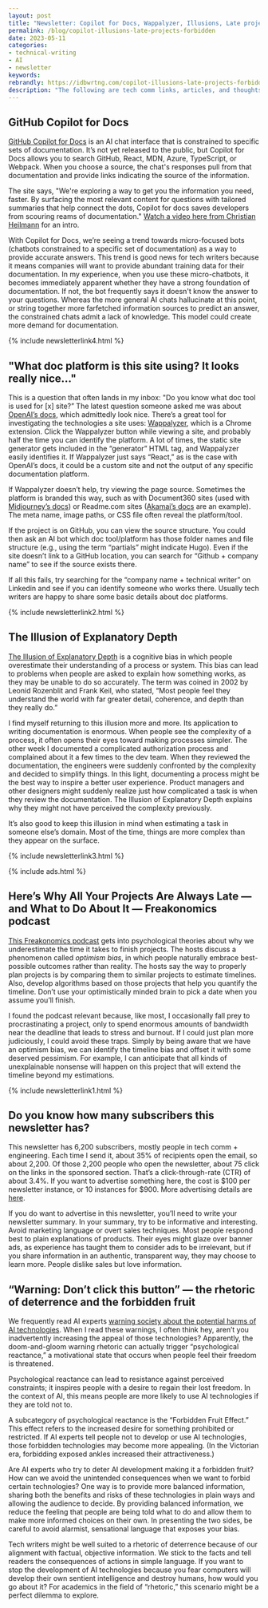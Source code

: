 ```yaml
---
layout: post
title: "Newsletter: Copilot for Docs, Wappalyzer, Illusions, Late projects, Forbidden Fruit"
permalink: /blog/copilot-illusions-late-projects-forbidden
date: 2023-05-11
categories:
- technical-writing
- AI
- newsletter
keywords: 
rebrandly: https://idbwrtng.com/copilot-illusions-late-projects-forbidden
description: "The following are tech comm links, articles, and thoughts for May 11, 2023."
---
```


## GitHub Copilot for Docs

[GitHub Copilot for Docs](https://githubnext.com/projects/copilot-for-docs) is an AI chat interface that is constrained to specific sets of documentation. It’s not yet released to the public, but Copilot for Docs allows you to search GitHub, React, MDN, Azure, TypeScript, or Webpack. When you choose a source, the chat's responses pull from that documentation and provide links indicating the source of the information.

The site says, "We're exploring a way to get you the information you need, faster. By surfacing the most relevant content for questions with tailored summaries that help connect the dots, Copilot for docs saves developers from scouring reams of documentation." [Watch a video here from Christian Heilmann](https://christianheilmann.com/2023/04/05/github-copilot-for-docs-putting-the-fun-into-rtfm/) for an intro.

With Copilot for Docs, we’re seeing a trend towards micro-focused bots (chatbots constrained to a specific set of documentation) as a way to provide accurate answers. This trend is good news for tech writers because it means companies will want to provide abundant training data for their documentation. In my experience, when you use these micro-chatbots, it becomes immediately apparent whether they have a strong foundation of documentation. If not, the bot frequently says it doesn't know the answer to your questions. Whereas the more general AI chats hallucinate at this point, or string together more farfetched information sources to predict an answer, the constrained chats admit a lack of knowledge. This model could create more demand for documentation.

{% include newsletterlink4.html %}

## "What doc platform is this site using? It looks really nice…"

This is a question that often lands in my inbox: "Do you know what doc tool is used for [x] site?” The latest question someone asked me was about [OpenAI’s docs](https://platform.openai.com/docs/introduction), which admittedly look nice. There’s a great tool for investigating the technologies a site uses: [Wappalyzer](https://chrome.google.com/webstore/detail/wappalyzer-technology-pro/gppongmhjkpfnbhagpmjfkannfbllamg), which is a Chrome extension. Click the Wappalyzer button while viewing a site, and probably half the time you can identify the platform. A lot of times, the static site generator gets included in the “generator” HTML tag, and Wappalyzer easily identifies it. If Wappalyzer just says “React,” as is the case with OpenAI’s docs, it could be a custom site and not the output of any specific documentation platform. 

If Wappalyzer doesn’t help, try viewing the page source. Sometimes the platform is branded this way, such as with Document360 sites (used with [Midjourney’s docs](https://docs.midjourney.com/)) or Readme.com sites ([Akamai’s docs](https://techdocs.akamai.com/home) are an example). The meta name, image paths, or CSS file often reveal the platform/tool. 

If the project is on GitHub, you can view the source structure. You could then ask an AI bot which doc tool/platform has those folder names and file structure (e.g., using the term “partials” might indicate Hugo). Even if the site doesn’t link to a GitHub location, you can search for “Github + company name” to see if the source exists there.

If all this fails, try searching for the “company name + technical writer” on Linkedin and see if you can identify someone who works there. Usually tech writers are happy to share some basic details about doc platforms.

{% include newsletterlink2.html %}

## The Illusion of Explanatory Depth

[The Illusion of Explanatory Depth](https://google.github.io/eng-practices/review/developer/small-cls.html) is a cognitive bias in which people overestimate their understanding of a process or system. This bias can lead to problems when people are asked to explain how something works, as they may be unable to do so accurately. The term was coined in 2002 by Leonid Rozenblit and Frank Keil, who stated, “Most people feel they understand the world with far greater detail, coherence, and depth than they really do.”

I find myself returning to this illusion more and more. Its application to writing documentation is enormous. When people see the complexity of a process, it often opens their eyes toward making processes simpler. The other week I documented a complicated authorization process and complained about it a few times to the dev team. When they reviewed the documentation, the engineers were suddenly confronted by the complexity and decided to simplify things. In this light, documenting a process might be the best way to inspire a better user experience. Product managers and other designers might suddenly realize just how complicated a task is when they review the documentation. The Illusion of Explanatory Depth explains why they might not have perceived the complexity previously.

It’s also good to keep this illusion in mind when estimating a task in someone else’s domain. Most of the time, things are more complex than they appear on the surface. 

{% include newsletterlink3.html %}

{% include ads.html %}

## Here’s Why All Your Projects Are Always Late — and What to Do About It — Freakonomics podcast

[This Freakonomics podcast](https://freakonomics.com/podcast/heres-why-all-your-projects-are-always-late-and-what-to-do-about-it/) gets into psychological theories about why we underestimate the time it takes to finish projects. The hosts discuss a phenomenon called _optimism bias_, in which people naturally embrace best-possible outcomes rather than reality. The hosts say the way to properly plan projects is by comparing them to similar projects to estimate timelines. Also, develop algorithms based on those projects that help you quantify the timeline. Don’t use your optimistically minded brain to pick a date when you assume you’ll finish. 

I found the podcast relevant because, like most, I occasionally fall prey to procrastinating a project, only to spend enormous amounts of bandwidth near the deadline that leads to stress and burnout. If I could just plan more judiciously, I could avoid these traps. Simply by being aware that we have an optimism bias, we can identify the timeline bias and offset it with some deserved pessimism. For example, I can anticipate that all kinds of unexplainable nonsense will happen on this project that will extend the timeline beyond my estimations.

{% include newsletterlink1.html %}

## Do you know how many subscribers this newsletter has?

This newsletter has 6,200 subscribers, mostly people in tech comm + engineering. Each time I send it, about 35% of recipients open the email, so about 2,200. Of those 2,200 people who open the newsletter, about 75 click on the links in the sponsored section. That’s a click-through-rate (CTR) of about 3.4%. If you want to advertise something here, the cost is $100 per newsletter instance, or 10 instances for $900. More advertising details are [here](https://idratherbewriting.com/advertising/#newsletter_summaries).

If you do want to advertise in this newsletter, you’ll need to write your newsletter summary. In your summary, try to be informative and interesting. Avoid marketing language or overt sales techniques. Most people respond best to plain explanations of products. Their eyes might glaze over banner ads, as experience has taught them to consider ads to be irrelevant, but if you share information in an authentic, transparent way, they may choose to learn more. People dislike sales but love information.

## “Warning: Don’t click this button” — the rhetoric of deterrence and the forbidden fruit

We frequently read AI experts [warning society about the potential harms of AI technologies](https://www.bbc.com/news/world-us-canada-65452940). When I read these warnings, I often think hey, aren’t you inadvertently increasing the appeal of those technologies? Apparently, the doom-and-gloom warning rhetoric can actually trigger “psychological reactance,” a motivational state that occurs when people feel their freedom is threatened. 

Psychological reactance can lead to resistance against perceived constraints; it inspires people with a desire to regain their lost freedom. In the context of AI, this means people are more likely to use AI technologies if they are told not to.

A subcategory of psychological reactance is the “Forbidden Fruit Effect.” This effect refers to the increased desire for something prohibited or restricted. If AI experts tell people not to develop or use AI technologies, those forbidden technologies may become more appealing. (In the Victorian era, forbidding exposed ankles increased their attractiveness.)

Are AI experts who try to deter AI development making it a forbidden fruit? How can we avoid the unintended consequences when we want to forbid certain technologies? One way is to provide more balanced information, sharing both the benefits and risks of these technologies in plain ways and allowing the audience to decide. By providing balanced information, we reduce the feeling that people are being told what to do and allow them to make more informed choices on their own. In presenting the two sides, be careful to avoid alarmist, sensational language that exposes your bias.

Tech writers might be well suited to a rhetoric of deterrence because of our alignment with factual, objective information. We stick to the facts and tell readers the consequences of actions in simple language. If you want to stop the development of AI technologies because you fear computers will develop their own sentient intelligence and destroy humans, how would you go about it? For academics in the field of “rhetoric,” this scenario might be a perfect dilemma to explore.
